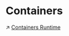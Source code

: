 # Containers

↗ [Containers Runtime](../🏂%20OS%20Virtualization%20&%20Containers/🐋%20Containers%20Runtime/Containers%20Runtime.md)

